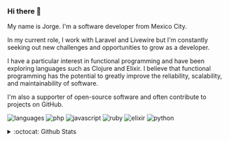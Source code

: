 ### Hi there 👋

My name is Jorge. I'm a software developer from Mexico City.

In my current role, I work with Laravel and Livewire but I'm constantly seeking out new challenges and opportunities to grow as a developer.

I have a particular interest in functional programming and have been exploring languages such as Clojure and Elixir. I believe that functional programming has the potential to greatly improve the reliability, scalability, and maintainability of software.

I'm also a supporter of open-source software and often contribute to projects on GitHub.

![languages](https://img.shields.io/static/v1?label=&message=languages:&color=555&style=flat-square)
![php](https://img.shields.io/static/v1?logo=php&label=&message=PHP&color=111&logoColor=AAA&style=flat-square)
![javascript](https://img.shields.io/static/v1?logo=javascript&label=&message=JavaScript&color=111&logoColor=AAA&style=flat-square)
![ruby](https://img.shields.io/static/v1?logo=ruby&label=&message=Ruby&color=111&logoColor=AAA&style=flat-square)
![elixir](https://img.shields.io/static/v1?logo=elixir&label=&message=Elixir&color=111&logoColor=AAA&style=flat-square)
![python](https://img.shields.io/static/v1?logo=python&label=&message=Python&color=111&logoColor=AAA&style=flat-square&link=)

<details>
  <summary>:octocat: Github Stats</summary>
  <picture>
    <source media="(prefers-color-scheme: dark)" srcset="https://github-readme-stats.vercel.app/api?username=scrubmx&show_icons=true&hide_border=true&hide_title=true&theme=dark" />
    <source media="(prefers-color-scheme: light), (prefers-color-scheme: no-preference)" srcset="https://github-readme-stats.vercel.app/api?username=scrubmx&show_icons=true&hide_border=true&hide_title=true" />
    <img src="https://github-readme-stats.vercel.app/api?username=scrubmx&show_icons=true&hide_border=true&hide_title=true" alt="GitHub Stats" />
  </picture>
</details>

<!-- **scrubmx/scrubmx** is a ✨ _special_ ✨ repository because its `README.md` (this file) appears on your GitHub profile. -->
